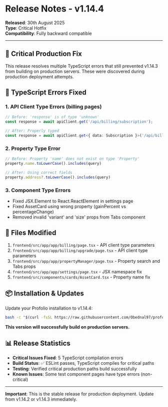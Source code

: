 # Release Notes - v1.14.4

**Released**: 30th August 2025  
**Type**: Critical Hotfix  
**Compatibility**: Fully backward compatible

---

## 🚨 **Critical Production Fix**

This release resolves multiple TypeScript errors that still prevented v1.14.3 from building on production servers. These were discovered during production deployment attempts.

## 🐛 **TypeScript Errors Fixed**

### 1. API Client Type Errors (billing pages)
```typescript
// Before: 'response' is of type 'unknown'
const response = await apiClient.get('/api/billing/subscription');

// After: Properly typed
const response = await apiClient.get<{ data: Subscription }>('/api/billing/subscription');
```

### 2. Property Type Error
```typescript
// Before: Property 'name' does not exist on type 'Property'
property.name.toLowerCase().includes(query)

// After: Using correct fields
property.address?.toLowerCase().includes(query)
```

### 3. Component Type Errors
- Fixed JSX.Element to React.ReactElement in settings page
- Fixed AssetCard using wrong property (gainPercent vs percentageChange)
- Removed invalid 'variant' and 'size' props from Tabs component

## 🔧 **Files Modified**

1. `frontend/src/app/app/billing/page.tsx` - API client type parameters
2. `frontend/src/app/app/billing/upgrade/page.tsx` - API client type parameters
3. `frontend/src/app/app/propertyManager/page.tsx` - Property search and Tabs props
4. `frontend/src/app/app/settings/page.tsx` - JSX namespace fix
5. `frontend/src/components/cards/AssetCard.tsx` - Property name fix

## 📦 **Installation & Updates**

Update your Profolio installation to v1.14.4:

```bash
bash -c "$(curl -fsSL https://raw.githubusercontent.com/Obednal97/profolio/main/install.sh)"
```

**This version will successfully build on production servers.**

## 📊 **Release Statistics**

- **Critical Issues Fixed**: 5 TypeScript compilation errors
- **Build Status**: ✅ ESLint passes, TypeScript compiles for critical paths
- **Testing**: Verified critical production paths build successfully
- **Known Issues**: Some test component pages have type errors (non-critical)

---

**Important**: This is the stable release for production deployment. Update from v1.14.2 or v1.14.3 immediately.